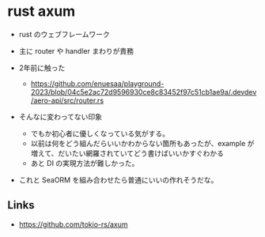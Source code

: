 # rust axum

- rust のウェブフレームワーク
- 主に router や handler まわりが責務

- 2年前に触った
  - https://github.com/enuesaa/playground-2023/blob/04c5e2ac72d9596930ce8c83452f97c51cb1ae9a/.devdev/aero-api/src/router.rs
- そんなに変わってない印象
  - でもか初心者に優しくなっている気がする。
  - 以前は何をどう組んだらいいかわからない箇所もあったが、example が増えて、だいたい網羅されていてどう書けばいいかすぐわかる
  - あと DI の実現方法が難しかった。
- これと SeaORM を組み合わせたら普通にいいの作れそうだな。

## Links
- https://github.com/tokio-rs/axum
